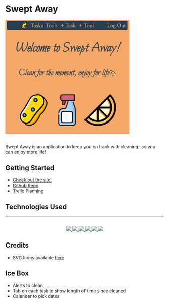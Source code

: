 # Swept Away
![main page](./main_app/static/images/main-page.png)
##
Swept Away is an application to keep you on track with cleaning- so you can enjoy more life!

## Getting Started
* [Check out the site!](https://swept-away-rlk.herokuapp.com/)
* [Github Repo](https://github.com/rharen11/swept-away)
* [Trello Planning](https://trello.com/b/tpM0bBsN/swept-away)

## Technologies Used
_______
<div align ="center">
<br>
<a href="#"><img src="https://img.shields.io/badge/html5-%23E34F26.svg?style=for-the-badge&logo=html5&logoColor=white" />  </a>
<a href ="#"><img src="https://img.shields.io/badge/python-%23323330.svg?style=for-the-badge&logo=python&logoColor=%23F7DF1E" />  </a>
<a href="#"><img src="https://img.shields.io/badge/Visual%20Studio-5C2D91.svg?style=for-the-badge&logo=visual-studio&logoColor=white" /> </a>
<a href="#"><img src="https://img.shields.io/badge/css3-%231572B6.svg?style=for-the-badge&logo=css3&logoColor=white" />  </a>
<a href="#"><img src="https://img.shields.io/badge/django-%23E34F26.svg?style=for-the-badge&logo=django&logoColor=white" />  </a>
<a href="#"><img src="https://img.shields.io/badge/docker-5C2D91.svg?style=for-the-badge&logo=docker&logoColor=white" /> </a>
<br>
</div>

## Credits
* SVG Icons available [here](https://www.svgrepo.com/)

## Ice Box
* Alerts to clean
* Tab on each task to show length of time since cleaned
* Calender to pick dates 